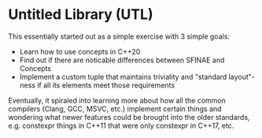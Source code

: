 # Untitled Library (UTL)

This essentially started out as a simple exercise with 3 simple goals:
 * Learn how to use concepts in C++20
 * Find out if there are noticable differences between SFINAE and Concepts
 * Implement a custom tuple that maintains triviality and "standard layout"-ness if all its elements meet those requirements

Eventually, it spiraled into learning more about how all the common compilers (Clang, GCC, MSVC, etc.) implement certain things and wondering what newer features could be brought into the older standards, e.g. constexpr things in C++11 that were only constexpr in C++17, etc.
